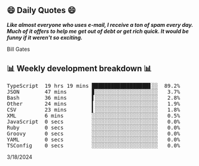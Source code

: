 ## 😄 Daily Quotes 😄

_**Like almost everyone who uses e-mail, I receive a ton of spam every day. Much of it offers to help me get out of debt or get rich quick. It would be funny if it weren't so exciting.**_

Bill Gates



## 📊 Weekly development breakdown 📊

<pre>TypeScript  19 hrs 19 mins ██████████████████▋░░  89.2%
JSON        47 mins        ▊░░░░░░░░░░░░░░░░░░░░   3.7%
Bash        36 mins        ▌░░░░░░░░░░░░░░░░░░░░   2.8%
Other       24 mins        ▍░░░░░░░░░░░░░░░░░░░░   1.9%
CSV         23 mins        ▍░░░░░░░░░░░░░░░░░░░░   1.8%
XML         6 mins         ░░░░░░░░░░░░░░░░░░░░░   0.5%
JavaScript  0 secs         ░░░░░░░░░░░░░░░░░░░░░   0.0%
Ruby        0 secs         ░░░░░░░░░░░░░░░░░░░░░   0.0%
Groovy      0 secs         ░░░░░░░░░░░░░░░░░░░░░   0.0%
YAML        0 secs         ░░░░░░░░░░░░░░░░░░░░░   0.0%
TSConfig    0 secs         ░░░░░░░░░░░░░░░░░░░░░   0.0%</pre>

3/18/2024